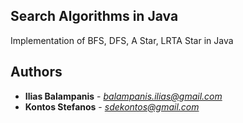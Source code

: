 ## Search Algorithms in Java

Implementation of BFS, DFS, A Star, LRTA Star in Java

## Authors

* **Ilias Balampanis** - *balampanis.ilias@gmail.com*
* **Kontos Stefanos** - *sdekontos@gmail.com*
